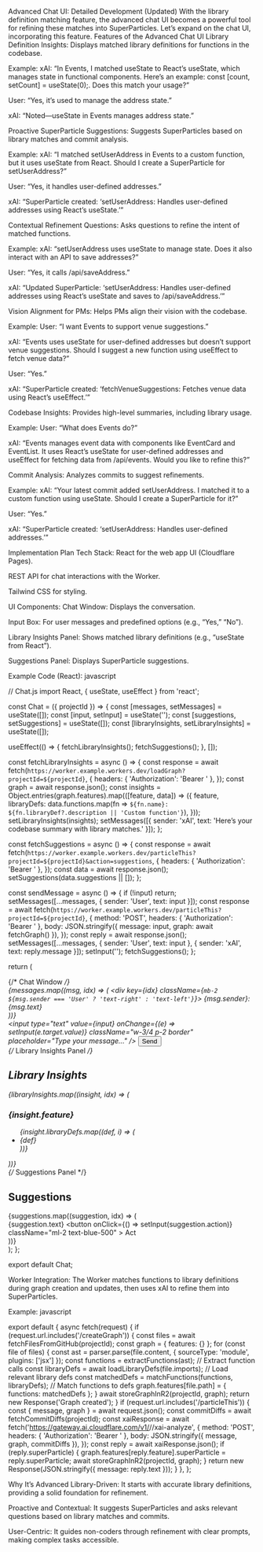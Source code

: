 Advanced Chat UI: Detailed Development (Updated)
With the library definition matching feature, the advanced chat UI becomes a powerful tool for refining these matches into SuperParticles. Let’s expand on the chat UI, incorporating this feature.
Features of the Advanced Chat UI
Library Definition Insights:
Displays matched library definitions for functions in the codebase.

Example:
xAI: “In Events, I matched useState to React’s useState, which manages state in functional components. Here’s an example: const [count, setCount] = useState(0);. Does this match your usage?”

User: “Yes, it’s used to manage the address state.”

xAI: “Noted—useState in Events manages address state.”

Proactive SuperParticle Suggestions:
Suggests SuperParticles based on library matches and commit analysis.

Example:
xAI: “I matched setUserAddress in Events to a custom function, but it uses useState from React. Should I create a SuperParticle for setUserAddress?”

User: “Yes, it handles user-defined addresses.”

xAI: “SuperParticle created: ‘setUserAddress: Handles user-defined addresses using React’s useState.’”

Contextual Refinement Questions:
Asks questions to refine the intent of matched functions.

Example:
xAI: “setUserAddress uses useState to manage state. Does it also interact with an API to save addresses?”

User: “Yes, it calls /api/saveAddress.”

xAI: “Updated SuperParticle: ‘setUserAddress: Handles user-defined addresses using React’s useState and saves to /api/saveAddress.’”

Vision Alignment for PMs:
Helps PMs align their vision with the codebase.

Example:
User: “I want Events to support venue suggestions.”

xAI: “Events uses useState for user-defined addresses but doesn’t support venue suggestions. Should I suggest a new function using useEffect to fetch venue data?”

User: “Yes.”

xAI: “SuperParticle created: ‘fetchVenueSuggestions: Fetches venue data using React’s useEffect.’”

Codebase Insights:
Provides high-level summaries, including library usage.

Example:
User: “What does Events do?”

xAI: “Events manages event data with components like EventCard and EventList. It uses React’s useState for user-defined addresses and useEffect for fetching data from /api/events. Would you like to refine this?”

Commit Analysis:
Analyzes commits to suggest refinements.

Example:
xAI: “Your latest commit added setUserAddress. I matched it to a custom function using useState. Should I create a SuperParticle for it?”

User: “Yes.”

xAI: “SuperParticle created: ‘setUserAddress: Handles user-defined addresses.’”

Implementation Plan
Tech Stack:
React for the web app UI (Cloudflare Pages).

REST API for chat interactions with the Worker.

Tailwind CSS for styling.

UI Components:
Chat Window: Displays the conversation.

Input Box: For user messages and predefined options (e.g., “Yes,” “No”).

Library Insights Panel: Shows matched library definitions (e.g., “useState from React”).

Suggestions Panel: Displays SuperParticle suggestions.

Example Code (React):
javascript

// Chat.js
import React, { useState, useEffect } from 'react';

const Chat = ({ projectId }) => {
  const [messages, setMessages] = useState([]);
  const [input, setInput] = useState('');
  const [suggestions, setSuggestions] = useState([]);
  const [libraryInsights, setLibraryInsights] = useState([]);

  useEffect(() => {
    fetchLibraryInsights();
    fetchSuggestions();
  }, []);

  const fetchLibraryInsights = async () => {
    const response = await fetch(`https://worker.example.workers.dev/loadGraph?projectId=${projectId}`, {
      headers: { 'Authorization': 'Bearer <api-token>' },
    });
    const graph = await response.json();
    const insights = Object.entries(graph.features).map(([feature, data]) => ({
      feature,
      libraryDefs: data.functions.map(fn => `${fn.name}: ${fn.libraryDef?.description || 'Custom function'}`),
    }));
    setLibraryInsights(insights);
    setMessages([{ sender: 'xAI', text: 'Here’s your codebase summary with library matches.' }]);
  };

  const fetchSuggestions = async () => {
    const response = await fetch(`https://worker.example.workers.dev/particleThis?projectId=${projectId}&action=suggestions`, {
      headers: { 'Authorization': 'Bearer <api-token>' },
    });
    const data = await response.json();
    setSuggestions(data.suggestions || []);
  };

  const sendMessage = async () => {
    if (!input) return;
    setMessages([...messages, { sender: 'User', text: input }]);
    const response = await fetch(`https://worker.example.workers.dev/particleThis?projectId=${projectId}`, {
      method: 'POST',
      headers: { 'Authorization': 'Bearer <api-token>' },
      body: JSON.stringify({ message: input, graph: await fetchGraph() }),
    });
    const reply = await response.json();
    setMessages([...messages, { sender: 'User', text: input }, { sender: 'xAI', text: reply.message }]);
    setInput('');
    fetchSuggestions();
  };

  return (
    <div className="flex h-screen">
      {/* Chat Window */}
      <div className="w-1/2 p-4">
        <div className="h-5/6 overflow-y-scroll border p-4">
          {messages.map((msg, idx) => (
            <div key={idx} className={`mb-2 ${msg.sender === 'User' ? 'text-right' : 'text-left'}`}>
              <span className="font-bold">{msg.sender}:</span> {msg.text}
            </div>
          ))}
        </div>
        <div className="mt-4">
          <input
            type="text"
            value={input}
            onChange={(e) => setInput(e.target.value)}
            className="w-3/4 p-2 border"
            placeholder="Type your message..."
          />
          <button onClick={sendMessage} className="ml-2 p-2 bg-blue-500 text-white">Send</button>
        </div>
      </div>
      {/* Library Insights Panel */}
      <div className="w-1/4 p-4 border-l">
        <h2 className="text-lg font-bold">Library Insights</h2>
        {libraryInsights.map((insight, idx) => (
          <div key={idx} className="p-2 border-b">
            <h3>{insight.feature}</h3>
            <ul>
              {insight.libraryDefs.map((def, i) => (
                <li key={i}>{def}</li>
              ))}
            </ul>
          </div>
        ))}
      </div>
      {/* Suggestions Panel */}
      <div className="w-1/4 p-4 border-l">
        <h2 className="text-lg font-bold">Suggestions</h2>
        {suggestions.map((suggestion, idx) => (
          <div key={idx} className="p-2 border-b">
            {suggestion.text}
            <button
              onClick={() => setInput(suggestion.action)}
              className="ml-2 text-blue-500"
            >
              Act
            </button>
          </div>
        ))}
      </div>
    </div>
  );
};

export default Chat;

Worker Integration:
The Worker matches functions to library definitions during graph creation and updates, then uses xAI to refine them into SuperParticles.

Example:
javascript

export default {
  async fetch(request) {
    if (request.url.includes('/createGraph')) {
      const files = await fetchFilesFromGitHub(projectId);
      const graph = { features: {} };
      for (const file of files) {
        const ast = parser.parse(file.content, { sourceType: 'module', plugins: ['jsx'] });
        const functions = extractFunctions(ast); // Extract function calls
        const libraryDefs = await loadLibraryDefs(file.imports); // Load relevant library defs
        const matchedDefs = matchFunctions(functions, libraryDefs); // Match functions to defs
        graph.features[file.path] = { functions: matchedDefs };
      }
      await storeGraphInR2(projectId, graph);
      return new Response('Graph created');
    }
    if (request.url.includes('/particleThis')) {
      const { message, graph } = await request.json();
      const commitDiffs = await fetchCommitDiffs(projectId);
      const xaiResponse = await fetch('https://gateway.ai.cloudflare.com/v1/<account-id>/<gateway-id>/xai-analyze', {
        method: 'POST',
        headers: { 'Authorization': 'Bearer <xAI-token>' },
        body: JSON.stringify({ message, graph, commitDiffs }),
      });
      const reply = await xaiResponse.json();
      if (reply.superParticle) {
        graph.features[reply.feature].superParticle = reply.superParticle;
        await storeGraphInR2(projectId, graph);
      }
      return new Response(JSON.stringify({ message: reply.text }));
    }
  },
};

Why It’s Advanced
Library-Driven: It starts with accurate library definitions, providing a solid foundation for refinement.

Proactive and Contextual: It suggests SuperParticles and asks relevant questions based on library matches and commits.

User-Centric: It guides non-coders through refinement with clear prompts, making complex tasks accessible.


